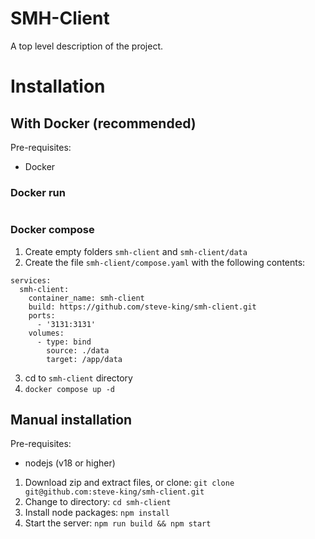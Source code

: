 <!-- This is a [Next.js](https://nextjs.org/) project bootstrapped with [`create-next-app`](https://github.com/vercel/next.js/tree/canary/packages/create-next-app).

## Getting Started

First, run the development server:

```bash
npm run dev
# or
yarn dev
# or
pnpm dev
# or
bun dev
```

Open [http://localhost:3000](http://localhost:3000) with your browser to see the result.

You can start editing the page by modifying `app/page.tsx`. The page auto-updates as you edit the file.

This project uses [`next/font`](https://nextjs.org/docs/basic-features/font-optimization) to automatically optimize and load Inter, a custom Google Font.

## Learn More

To learn more about Next.js, take a look at the following resources:

- [Next.js Documentation](https://nextjs.org/docs) - learn about Next.js features and API.
- [Learn Next.js](https://nextjs.org/learn) - an interactive Next.js tutorial.

You can check out [the Next.js GitHub repository](https://github.com/vercel/next.js/) - your feedback and contributions are welcome!

## Deploy on Vercel

The easiest way to deploy your Next.js app is to use the [Vercel Platform](https://vercel.com/new?utm_medium=default-template&filter=next.js&utm_source=create-next-app&utm_campaign=create-next-app-readme) from the creators of Next.js.

Check out our [Next.js deployment documentation](https://nextjs.org/docs/deployment) for more details. -->

# SMH-Client

A top level description of the project.

# Installation

## With Docker (recommended)

Pre-requisites:

- Docker

### Docker run

```

```

### Docker compose

1. Create empty folders `smh-client` and `smh-client/data`
2. Create the file `smh-client/compose.yaml` with the following contents:

```
services:
  smh-client:
    container_name: smh-client
    build: https://github.com/steve-king/smh-client.git
    ports:
      - '3131:3131'
    volumes:
      - type: bind
        source: ./data
        target: /app/data

```

3. cd to `smh-client` directory
4. `docker compose up -d`

## Manual installation

Pre-requisites:

- nodejs (v18 or higher)

1. Download zip and extract files, or clone: `git clone git@github.com:steve-king/smh-client.git`
2. Change to directory: `cd smh-client`
3. Install node packages: `npm install`
4. Start the server: `npm run build && npm start`
